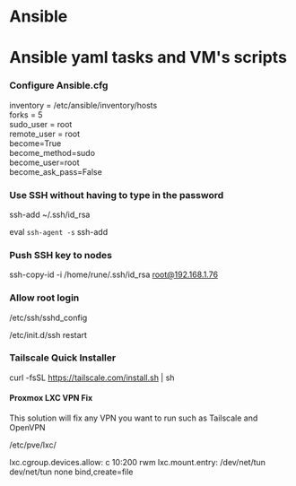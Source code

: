# Ansible

<h1> Ansible yaml tasks and VM's scripts </h1>

<h3> Configure Ansible.cfg </h3>

<p>
inventory	= /etc/ansible/inventory/hosts
<br>
forks		= 5
<br>
sudo_user	= root
<br>
remote_user = root
<br>
become=True
<br>
become_method=sudo
<br>
become_user=root
<br>
become_ask_pass=False
</p>

<h3> Use SSH without having to type in the password </h3>

ssh-add ~/.ssh/id_rsa

eval `ssh-agent -s`
ssh-add


<h3> Push SSH key to nodes </h3>

ssh-copy-id -i /home/rune/.ssh/id_rsa root@192.168.1.76

<h3> Allow root login </h3>

/etc/ssh/sshd_config

/etc/init.d/ssh restart

<h3> Tailscale Quick Installer </h3>

curl -fsSL https://tailscale.com/install.sh | sh

<h4> Proxmox LXC VPN Fix </h4>
This solution will fix any VPN you want to run such as Tailscale and OpenVPN

/etc/pve/lxc/

lxc.cgroup.devices.allow: c 10:200 rwm
lxc.mount.entry: /dev/net/tun dev/net/tun none bind,create=file